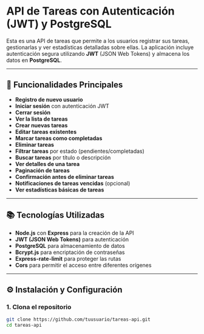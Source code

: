 # **API de Tareas con Autenticación (JWT) y PostgreSQL**

Esta es una API de tareas que permite a los usuarios registrar sus tareas, gestionarlas y ver estadísticas detalladas sobre ellas. La aplicación incluye autenticación segura utilizando **JWT** (JSON Web Tokens) y almacena los datos en **PostgreSQL**.

---

## **🚀 Funcionalidades Principales**

- **Registro de nuevo usuario**
- **Iniciar sesión** con autenticación JWT
- **Cerrar sesión**
- **Ver la lista de tareas**
- **Crear nuevas tareas**
- **Editar tareas existentes**
- **Marcar tareas como completadas**
- **Eliminar tareas**
- **Filtrar tareas** por estado (pendientes/completadas)
- **Buscar tareas** por título o descripción
- **Ver detalles de una tarea**
- **Paginación de tareas**
- **Confirmación antes de eliminar tareas**
- **Notificaciones de tareas vencidas** (opcional)
- **Ver estadísticas básicas de tareas**

---

## **📚 Tecnologías Utilizadas**

- **Node.js** con **Express** para la creación de la API
- **JWT (JSON Web Tokens)** para autenticación
- **PostgreSQL** para almacenamiento de datos
- **Bcrypt.js** para encriptación de contraseñas
- **Express-rate-limit** para proteger las rutas
- **Cors** para permitir el acceso entre diferentes orígenes

---

## **⚙️ Instalación y Configuración**

### 1. Clona el repositorio
```bash
git clone https://github.com/tuusuario/tareas-api.git
cd tareas-api
